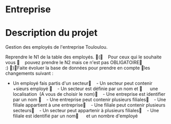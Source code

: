 # Entreprise

# Description du projet
Gestion des employés de l'entreprise Touloulou. 


Reprendre le N1 de la table des employés. (    Pour ceux qui le souhaite vous     pouvez prendre le N2 mais ce n'est pas OBLIGATOIRE    :) )Faite évoluer la base de données pour prendre en compte les changements suivant :      

- Un employé fais partis d'un secteur    - Un secteur peut contenir +sieurs employé     - Un secteur est définie par un nom et       une localisation  (A vous de choisir le nom)    - Une entreprise est identifier par un nom     - Une entreprise peut contenir plusieurs filiales    - Une filiale appartient à une entreprise    - Une filiale peut contenir plusieurs secteurs    - Un secteur peut appartenir à plusieurs filiales    - Une filiale est identifié par un nom      et un nombre d'employé  
